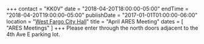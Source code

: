 +++
contact = "KK0V"
date = "2018-04-20T18:00:00-05:00"
endTime = "2018-04-20T19:00:00-05:00"
publishDate = "2017-01-01T01:00:00-06:00"
location = "[West Fargo City Hall](/places/west-fargo-city-hall/)"
title = "April ARES Meeting"
dates = [ "ARES Meetings" ]
+++
Please enter through the north
doors adjacent to the 4th Ave E parking lot.
